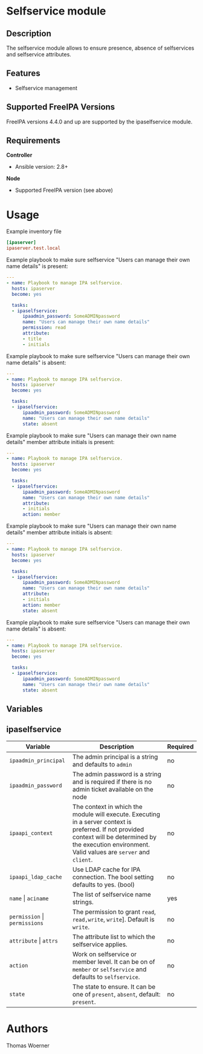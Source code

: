 Selfservice module
=================

Description
-----------

The selfservice module allows to ensure presence, absence of selfservices and selfservice attributes.


Features
--------

* Selfservice management


Supported FreeIPA Versions
--------------------------

FreeIPA versions 4.4.0 and up are supported by the ipaselfservice module.


Requirements
------------

**Controller**
* Ansible version: 2.8+

**Node**
* Supported FreeIPA version (see above)


Usage
=====

Example inventory file

```ini
[ipaserver]
ipaserver.test.local
```


Example playbook to make sure selfservice "Users can manage their own name details" is present:

```yaml
---
- name: Playbook to manage IPA selfservice.
  hosts: ipaserver
  become: yes

  tasks:
  - ipaselfservice:
      ipaadmin_password: SomeADMINpassword
      name: "Users can manage their own name details"
      permission: read
      attribute:
      - title
      - initials
```


Example playbook to make sure selfservice "Users can manage their own name details" is absent:

```yaml
---
- name: Playbook to manage IPA selfservice.
  hosts: ipaserver
  become: yes

  tasks:
  - ipaselfservice:
      ipaadmin_password: SomeADMINpassword
      name: "Users can manage their own name details"
      state: absent
```


Example playbook to make sure "Users can manage their own name details" member attribute initials is present:

```yaml
---
- name: Playbook to manage IPA selfservice.
  hosts: ipaserver
  become: yes

  tasks:
  - ipaselfservice:
      ipaadmin_password: SomeADMINpassword
      name: "Users can manage their own name details"
      attribute:
      - initials
      action: member
```


Example playbook to make sure "Users can manage their own name details" member attribute initials is absent:

```yaml
---
- name: Playbook to manage IPA selfservice.
  hosts: ipaserver
  become: yes

  tasks:
  - ipaselfservice:
      ipaadmin_password: SomeADMINpassword
      name: "Users can manage their own name details"
      attribute:
      - initials
      action: member
      state: absent
```


Example playbook to make sure selfservice "Users can manage their own name details" is absent:

```yaml
---
- name: Playbook to manage IPA selfservice.
  hosts: ipaserver
  become: yes

  tasks:
  - ipaselfservice:
      ipaadmin_password: SomeADMINpassword
      name: "Users can manage their own name details"
      state: absent
```


Variables
---------

ipaselfservice
-------

Variable | Description | Required
-------- | ----------- | --------
`ipaadmin_principal` | The admin principal is a string and defaults to `admin` | no
`ipaadmin_password` | The admin password is a string and is required if there is no admin ticket available on the node | no
`ipaapi_context` | The context in which the module will execute. Executing in a server context is preferred. If not provided context will be determined by the execution environment. Valid values are `server` and `client`. | no
`ipaapi_ldap_cache` | Use LDAP cache for IPA connection. The bool setting defaults to yes. (bool) | no
`name` \| `aciname` | The list of selfservice name strings. | yes
`permission` \| `permissions` |  The permission to grant `read`, `read,write`, `write`]. Default is `write`. | no
`attribute` \| `attrs` | The attribute list to which the selfservice applies. | no
`action` | Work on selfservice or member level. It can be on of `member` or `selfservice` and defaults to `selfservice`. | no
`state` | The state to ensure. It can be one of `present`, `absent`, default: `present`. | no


Authors
=======

Thomas Woerner
